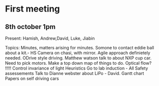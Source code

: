 # First meeting
## 8th october 1pm

Present:
Hamish, Andrew,David, Luke, Jiabin


Topics:
Minutes, matters arising for minutes.
Somone to contact eddie ball about a kit.- HS
Camera on chasi, with mirror.
Agile approach definietely needed.
ODrive style driving.
Matthew watson talk to about NXP cup car.
Need to pick motors.
Make a top down map of things to do. 
Optical flow? !!!!!
Control invariance of light
Heuristics 
Go to lab induction - All
Safety assessements
Talk to Dianne webster about LiPo - David.
Gantt chart
Papers on self driving cars